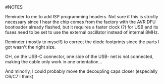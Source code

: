 #NOTES

Reminder to me to add ISP programming headers.
Not sure if this is strictly necessary since I hear the chip comes from the factory with the AVR DFU
bootloader already flashed, but it requires a faster clock (?) for USB and its fuses need to be set to
use the external oscillator instead of internal 8MHz.


Reminder (mostly to myself) to correct the diode footprints since the parts I got wasn't the right size.

OH, on the USB-C connector, one side of the USB- net is not connected, making the cable only work in one orientation...

And minorly, I could probably move the decoupling caps closer (especially C6/C7 I think)
